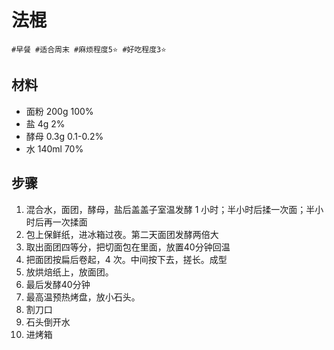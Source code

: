 # 法棍

```
#早餐 #适合周末 #麻烦程度5⭐️ #好吃程度3⭐️
```

## 材料

- 面粉    200g    100%
- 盐      4g      2%
- 酵母    0.3g    0.1-0.2%
- 水      140ml   70%

## 步骤

1. 混合水，面团，酵母，盐后盖盖子室温发酵 1 小时；半小时后揉一次面；半小时后再一次揉面
2. 包上保鲜纸，进冰箱过夜。第二天面团发酵两倍大
3. 取出面团四等分，把切面包在里面，放置40分钟回温
4. 把面团按扁后卷起，4 次。中间按下去，搓长。成型
5. 放烘焙纸上，放面团。
6. 最后发酵40分钟
7. 最高温预热烤盘，放小石头。
8. 割刀口
9. 石头倒开水
10. 进烤箱